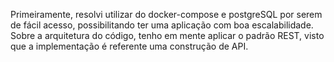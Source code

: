 Primeiramente, resolvi utilizar do docker-compose e postgreSQL por serem de fácil acesso, possibilitando ter uma aplicação com boa escalabilidade.
Sobre a arquitetura do código, tenho em mente aplicar o padrão REST, visto que a implementação é referente uma construção de API.
